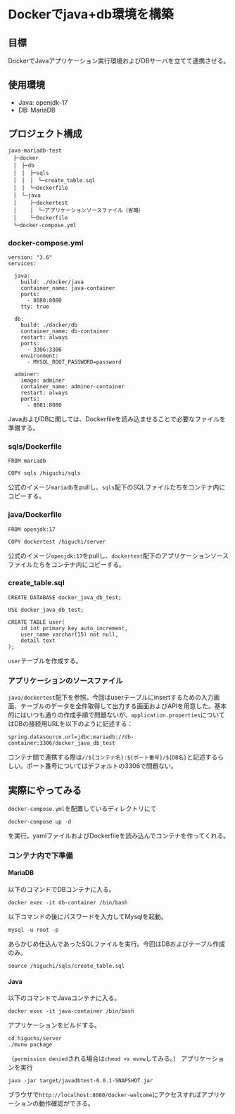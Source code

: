 # Dockerでjava+db環境を構築

## 目標
DockerでJavaアプリケーション実行環境およびDBサーバを立てて連携させる。

## 使用環境
- Java: openjdk-17
- DB: MariaDB

## プロジェクト構成
```
java-mariadb-test
　├─docker
　│　├─db
　│　│　├─sqls
　│　│　│　└─create_table.sql
　│　│　└─Dockerfile
　│　└─java
　│　 　├─dockertest
　│　 　│　└─アプリケーションソースファイル（省略）
　│　 　└─Dockerfile
　└─docker-compose.yml
```
### docker-compose.yml
```
version: "3.6"
services: 

  java: 
    build: ./docker/java
    container_name: java-container
    ports: 
      - 8080:8080
    tty: true
        
  db:
    build: ./docker/db
    container_name: db-container
    restart: always
    ports: 
      - 3306:3306
    environment: 
      - MYSQL_ROOT_PASSWORD=password
      
  adminer:
    image: adminer
    container_name: adminer-container
    restart: always
    ports:
      - 8081:8080
```
JavaおよびDBに関しては、Dockerfileを読み込ませることで必要なファイルを準備する。
### sqls/Dockerfile
```
FROM mariadb

COPY sqls /higuchi/sqls
```
公式のイメージ`mariadb`をpullし、`sqls`配下のSQLファイルたちをコンテナ内にコピーする。
### java/Dockerfile
```
FROM openjdk:17

COPY dockertest /higuchi/server
```
公式のイメージ`openjdk:17`をpullし、`dockertest`配下のアプリケーションソースファイルたちをコンテナ内にコピーする。
### create_table.sql
```
CREATE DATABASE docker_java_db_test;

USE docker_java_db_test;

CREATE TABLE user(
    id int primary key auto_increment,
    user_name varchar(15) not null,
    detail text
);
```
`user`テーブルを作成する。
### アプリケーションのソースファイル
`java/dockertest`配下を参照。今回はuserテーブルにinsertするための入力画面、テーブルのデータを全件取得して出力する画面およびAPIを用意した。基本的にはいつも通りの作成手順で問題ないが、`application.properties`についてはDBの接続用URLを以下のように記述する：
```
spring.datasource.url=jdbc:mariadb://db-container:3306/docker_java_db_test
```
コンテナ間で連携する際は`//${コンテナ名}:${ポート番号}/${DB名}`と記述するらしい。ポート番号についてはデフォルトの3306で問題ない。

## 実際にやってみる
`docker-compose.yml`を配置しているディレクトリにて
```
docker-compose up -d
```
を実行。yamlファイルおよびDockerfileを読み込んでコンテナを作ってくれる。
### コンテナ内で下準備
#### MariaDB
以下のコマンドでDBコンテナに入る。
```
docker exec -it db-container /bin/bash
```
以下コマンドの後にパスワードを入力してMysqlを起動。
```
mysql -u root -p
```
あらかじめ仕込んであったSQLファイルを実行。今回はDBおよびテーブル作成のみ。
```
source /higuchi/sqls/create_table.sql
```

#### Java
以下のコマンドでJavaコンテナに入る。
```
docker exec -it java-container /bin/bash
```
アプリケーションをビルドする。
```
cd higuchi/server
./mvnw package
```
（`permission denied`される場合は`chmod +x mvnw`してみる。）
アプリケーションを実行
```
java -jar target/javadbtest-0.0.1-SNAPSHOT.jar
```
ブラウザで`http://localhost:8080/docker-welcome`にアクセスすればアプリケーションの動作確認ができる。
